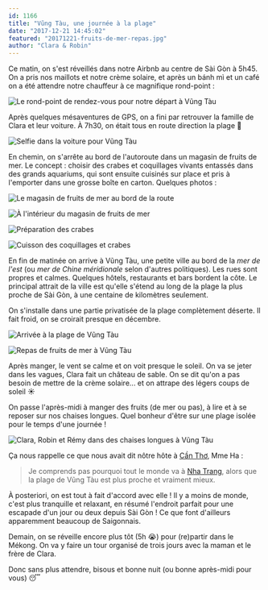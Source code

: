 ```yaml
---
id: 1166
title: "Vũng Tàu, une journée à la plage"
date: "2017-12-21 14:45:02"
featured: "20171221-fruits-de-mer-repas.jpg"
author: "Clara & Robin"
---
```


Ce matin, on s'est réveillés dans notre Airbnb au centre de Sài Gòn à 5h45. On a
pris nos maillots et notre crème solaire, et après un bánh mì et un café on a
été attendre notre chauffeur à ce magnifique rond-point :

![Le rond-point de rendez-vous pour notre départ à Vũng Tàu](20171221-vung-tau-rdv.jpg "Le magnifique rond-point")

Après quelques mésaventures de GPS, on a fini par retrouver la famille de Clara
et leur voiture. À 7h30, on était tous en route direction la plage 🌊

![Selfie dans la voiture pour Vũng Tàu](20171221-vung-tau-voiture.jpg "La voiture est assez haute pour que Robin ne touche pas le plafond : c'est une première")

En chemin, on s'arrête au bord de l'autoroute dans un magasin de fruits de mer.
Le concept : choisir des crabes et coquillages vivants entassés dans des grands
aquariums, qui sont ensuite cuisinés sur place et pris à l'emporter dans une
grosse boîte en carton. Quelques photos :

![Le magasin de fruits de mer au bord de la route](20171221-fruits-de-mer-magasin.jpg)

![À l'intérieur du magasin de fruits de mer](20171221-fruits-de-mer-magasin-dedans.jpg)

![Préparation des crabes](20171221-fruits-de-mer-preparation.jpg)

![Cuisson des coquillages et crabes](20171221-fruits-de-mer-cuisine.jpg "Notre lunch qui cuit")

En fin de matinée on arrive à Vũng Tàu, une petite ville au bord de la _mer de
l'est_ (ou _mer de Chine méridionale_ selon d'autres politiques). Les rues sont
propres et calmes. Quelques hôtels, restaurants et bars bordent la côte. Le
principal attrait de la ville est qu'elle s'étend au long de la plage la plus
proche de Sài Gòn, à une centaine de kilomètres seulement.

On s'installe dans une partie privatisée de la plage complètement déserte. Il
fait froid, on se croirait presque en décembre.

![Arrivée à la plage de Vũng Tàu](20171221-vung-tau-plage.jpg)

![Repas de fruits de mer à Vũng Tàu](20171221-fruits-de-mer-repas.jpg "On a appris comment manger ces petits coquillages et préparer un crabe selon si c'est un mâle ou une femelle 🐚")

Après manger, le vent se calme et on voit presque le soleil. On va se jeter dans
les vagues, Clara fait un château de sable. On se dit qu'on a pas besoin de
mettre de la crème solaire... et on attrape des légers coups de soleil ☀

On passe l'après-midi à manger des fruits (de mer ou pas), à lire et à se
reposer sur nos chaises longues. Quel bonheur d'être sur une plage isolée pour
le temps d'une journée !

![Clara, Robin et Rémy dans des chaises longues à Vũng Tàu](20171221-vung-tau-chaises-longues.jpg)

Ça nous rappelle ce que nous avait dit nôtre hôte à
[Cần Thơ](https://eaudepoisson.com/2017/10/31/escapade-dans-le-delta-du-mekong/),
Mme Ha :

> Je comprends pas pourquoi tout le monde va à
> [Nha Trang](https://eaudepoisson.com/2017/11/19/nha-trang-ou-cinq-jours-a-little-russia/),
> alors que la plage de Vũng Tàu est plus proche et vraiment mieux.

À posteriori, on est tout à fait d'accord avec elle ! Il y a moins de monde,
c'est plus tranquille et relaxant, en résumé l'endroit parfait pour une escapade
d'un jour ou deux depuis Sài Gòn ! Ce que font d'ailleurs apparemment beaucoup
de Saigonnais.

Demain, on se réveille encore plus tôt (5h 😭) pour (re)partir dans le Mékong.
On va y faire un tour organisé de trois jours avec la maman et le frère de
Clara.

Donc sans plus attendre, bisous et bonne nuit (ou bonne après-midi pour vous) 😴
